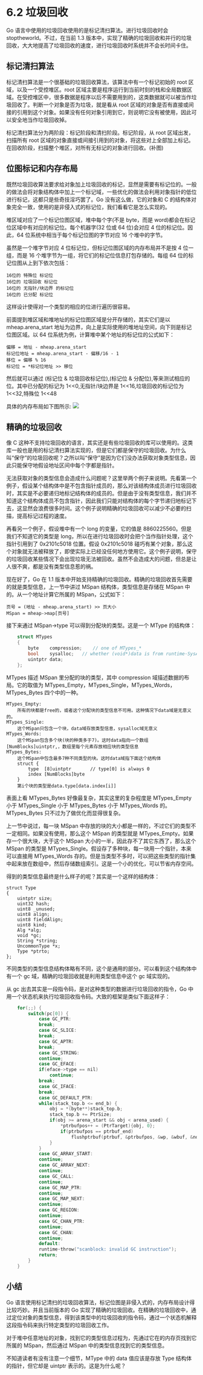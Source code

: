# 6.2 垃圾回收

Go 语言中使用的垃圾回收使用的是标记清扫算法。进行垃圾回收时会 stoptheworld。不过，在当前 1.3 版本中，实现了精确的垃圾回收和并行的垃圾回收，大大地提高了垃圾回收的速度，进行垃圾回收时系统并不会长时间卡住。

## 标记清扫算法

标记清扫算法是一个很基础的垃圾回收算法，该算法中有一个标记初始的 root 区域，以及一个受控堆区。root 区域主要是程序运行到当前时刻的栈和全局数据区域。在受控堆区中，很多数据是程序以后不需要用到的，这类数据就可以被当作垃圾回收了。判断一个对象是否为垃圾，就是看从 root 区域的对象是否有直接或间接的引用到这个对象。如果没有任何对象引用到它，则说明它没有被使用，因此可以安全地当作垃圾回收掉。

标记清扫算法分为两阶段：标记阶段和清扫阶段。标记阶段，从 root 区域出发，扫描所有 root 区域的对象直接或间接引用到的对象，将这些对上全部加上标记。在回收阶段，扫描整个堆区，对所有无标记的对象进行回收。(补图)

## 位图标记和内存布局

既然垃圾回收算法要求给对象加上垃圾回收的标记，显然是需要有标记位的。一般的做法会将对象结构体中加上一个标记域，一些优化的做法会利用对象指针的低位进行标记，这都只是些奇技淫巧罢了。Go 没有这么做，它的对象和 C 的结构体对象完全一致，使用的是非侵入式的标记位，我们看看它是怎么实现的。

堆区域对应了一个标记位图区域，堆中每个字(不是 byte，而是 word)都会在标记位区域中有对应的标记位。每个机器字(32 位或 64 位)会对应 4 位的标记位。因此，64 位系统中相当于每个标记位图的字节对应 16 个堆中的字节。

虽然是一个堆字节对应 4 位标记位，但标记位图区域的内存布局并不是按 4 位一组，而是 16 个堆字节为一组，将它们的标记位信息打包存储的。每组 64 位的标记位图从上到下依次包括：

    16位的 特殊位 标记位
    16位的 垃圾回收 标记位
    16位的 无指针/块边界 的标记位
    16位的 已分配 标记位

这样设计使得对一个类型的相应的位进行遍历很容易。

前面提到堆区域和堆地址的标记位图区域是分开存储的，其实它们是以 mheap.arena_start 地址为边界，向上是实际使用的堆地址空间，向下则是标记位图区域。以 64 位系统为例，计算堆中某个地址的标记位的公式如下：

    偏移 = 地址 - mheap.arena_start
    标记位地址 = mheap.arena_start - 偏移/16 - 1
    移位 = 偏移 % 16
    标记位 = *标记位地址 >> 移位

然后就可以通过 (标记位 & 垃圾回收标记位),(标记位 & 分配位),等来测试相应的位。其中已分配的标记为 1<<0,无指针/块边界是 1<<16,垃圾回收的标记位为 1<<32,特殊位 1<<48

具体的内存布局如下图所示:
![](https://ngte-superbed.oss-cn-beijing.aliyuncs.com/uPic/images/6.2.gc_bitmap.jpg?raw=true)

## 精确的垃圾回收

像 C 这种不支持垃圾回收的语言，其实还是有些垃圾回收的库可以使用的。这类库一般也是用的标记清扫算法实现的，但是它们都是保守的垃圾回收。为什么叫“保守”的垃圾回收呢？之所以叫“保守”是因为它们没办法获取对象类型信息，因此只能保守地假设地址区间中每个字都是指针。

无法获取对象的类型信息会造成什么问题呢？这里举两个例子来说明。先看第一个例子，假设某个结构体中是不包含指针成员的，那么对该结构体成员进行垃圾回收时，其实是不必要递归地标记结构体的成员的。但是由于没有类型信息，我们并不知道这个结构体成员不包含指针，因此我们只能对结构体的每个字节递归地标记下去，这显然会浪费很多时间。这个例子说明精确的垃圾回收可以减少不必要的扫描，提高标记过程的速度。

再看另一个例子，假设堆中有一个 long 的变量，它的值是 8860225560。但是我们不知道它的类型是 long，所以在进行垃圾回收时会把个当作指针处理，这个指针引用到了 0x2101c5018 位置。假设 0x2101c5018 碰巧有某个对象，那么这个对象就无法被释放了，即使实际上已经没任何地方使用它。这个例子说明，保守的垃圾回收某些情况下会出现垃圾无法被回收。虽然不会造成大的问题，但总是让人很不爽，都是没有类型信息惹的祸。

现在好了，Go 在 1.1 版本中开始支持精确的垃圾回收。精确的垃圾回收首先需要的就是类型信息，上一节中讲过 MSpan 结构体，类型信息是存储在 MSpan 中的。从一个地址计算它所属的 MSpan，公式如下：

    页号 = (地址 - mheap.arena_start) >> 页大小
    MSpan = mheap->map[页号]

接下来通过 MSpan->type 可以得到分配块的类型。这是一个 MType 的结构体：

```C
	struct MTypes
	{
		byte	compression;	// one of MTypes_*
		bool	sysalloc;	// whether (void*)data is from runtime·SysAlloc
		uintptr	data;
	};
```

MTypes 描述 MSpan 里分配的块的类型，其中 compression 域描述数据的布局。它的取值为 MTypes_Empty，MTypes_Single，MTypes_Words，MTypes_Bytes 四个中的一种。

    MTypes_Empty:
    	所有的块都是free的，或者这个分配块的类型信息不可用。这种情况下data域是无意义的。
    MTypes_Single:
    	这个MSpan只包含一个块，data域存放类型信息，sysalloc域无意义
    MTypes_Words:
    	这个MSpan包含多个块(块的种类多于7)。这时data指向一个数组[NumBlocks]uintptr,，数组里每个元素存放相应块的类型信息
    MTypes_Bytes:
    	这个MSpan中包含最多7种不同类型的块。这时data域指下面这个结构体
    	struct {
    		type  [8]uintptr       // type[0] is always 0
    		index [NumBlocks]byte
    	}
    	第i个块的类型是data.type[data.index[i]]

表面上看 MTypes_Bytes 好像最复杂，其实这里的复杂程度是 MTypes_Empty 小于 MTypes_Single 小于 MTypes_Bytes 小于 MTypes_Words 的。MTypes_Bytes 只不过为了做优化而显得很复杂。

上一节中说过，每一块 MSpan 中存放的块的大小都是一样的，不过它们的类型不一定相同。如果没有使用，那么这个 MSpan 的类型就是 MTypes_Empty。如果存一个很大块，大于这个 MSpan 大小的一半，因此存不了其它东西了，那么这个 MSpan 的类型是 MTypes_Single。假设存了多种块，每一块用一个指针，本来可以直接用 MTypes_Words 存的。但是当类型不多时，可以把这些类型的指针集中起来放在数组中，然后存储数组索引。这是一个小的优化，可以节省内存空间。

得到的类型信息最终是什么样子的呢？其实是一个这样的结构体：

    struct Type
    {
    	uintptr size;
    	uint32 hash;
    	uint8 _unused;
    	uint8 align;
    	uint8 fieldAlign;
    	uint8 kind;
    	Alg *alg;
    	void *gc;
    	String *string;
    	UncommonType *x;
    	Type *ptrto;
    };

不同类型的类型信息结构体略有不同，这个是通用的部分。可以看到这个结构体中有一个 gc 域，精确的垃圾回收就是利用类型信息中这个 gc 域实现的。

从 gc 出去其实是一段指令码，是对这种类型的数据进行垃圾回收的指令，Go 中用一个状态机来执行垃圾回收指令码。大致的框架是类似下面这样子：

```C
	for(;;) {
		switch(pc[0]) {
			case GC_PTR:
			break;
			case GC_SLICE:
			break;
			case GC_APTR:
			break;
			case GC_STRING:
			continue;
			case GC_EFACE:
			if(eface->type == nil)
				continue;
			break;
			case GC_IFACE:
			break;
			case GC_DEFAULT_PTR:
			while(stack_top.b <= end_b) {
				obj = *(byte**)stack_top.b;
				stack_top.b += PtrSize;
				if(obj >= arena_start && obj < arena_used) {
					*ptrbufpos++ = (PtrTarget){obj, 0};
					if(ptrbufpos == ptrbuf_end)
						flushptrbuf(ptrbuf, &ptrbufpos, &wp, &wbuf, &nobj);
				}
			}
			case GC_ARRAY_START:
			continue;
			case GC_ARRAY_NEXT:
			continue;
			case GC_CALL:
			continue;
			case GC_MAP_PTR:
			continue;
			case GC_MAP_NEXT:
			continue;
			case GC_REGION:
			continue;
			case GC_CHAN_PTR:
			continue;
			case GC_CHAN:
			continue;
			default:
			runtime·throw("scanblock: invalid GC instruction");
			return;
		}
	}
```

## 小结

Go 语言使用标记清扫的垃圾回收算法，标记位图是非侵入式的，内存布局设计得比较巧妙。并且当前版本的 Go 实现了精确的垃圾回收。在精确的垃圾回收中，通过定位对象的类型信息，得到该类型中的垃圾回收的指令码，通过一个状态机解释这段指令码来执行特定类型的垃圾回收工作。

对于堆中任意地址的对象，找到它的类型信息过程为，先通过它在的内存页找到它所属的 MSpan，然后通过 MSpan 中的类型信息找到它的类型信息。

不知道读者有没有注意一个细节，MType 中的 data 值应该是存放 Type 结构体的指针，但它却是 uintptr 表示的。这是为什么呢？
